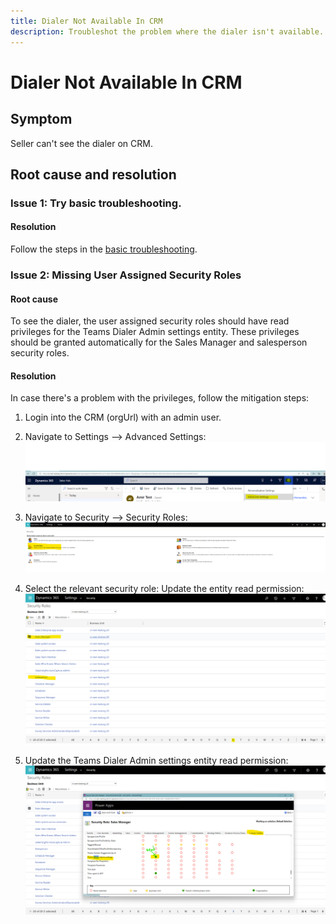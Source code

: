 ```yaml
---
title: Dialer Not Available In CRM
description: Troubleshot the problem where the dialer isn't available.
---
```


# Dialer Not Available In CRM

## Symptom
Seller can't see the dialer on CRM.

## Root cause and resolution
### Issue 1: Try basic troubleshooting.

#### Resolution
Follow the steps in the [basic troubleshooting](dialer-basic-troubleshooting.md).

### Issue 2: Missing User Assigned Security Roles

#### Root cause
To see the dialer, the user assigned security roles should have read privileges for the Teams Dialer Admin settings entity.
These privileges should be granted automatically for the Sales Manager and salesperson security roles.

#### Resolution
In case there's a problem with the privileges, follow the mitigation steps:
1. Login into the CRM (orgUrl) with an admin user.
2. Navigate to Settings --> Advanced Settings:  
   ![Crm advanced settings](media/dialer-not-visible-in-crm/crm-advanced-settings.png)

3. Navigate to Security --> Security Roles:  
   ![Crm security](media/dialer-not-visible-in-crm/crm-security.png)

4. Select the relevant security role: Update the entity read permission:  
   ![Crm security roles](media/dialer-not-visible-in-crm/crm-security-roles.png)

5. Update the Teams Dialer Admin settings entity read permission:  
   ![Teams dialer admin settings Priviliges](media/dialer-not-visible-in-crm/teams-dialer-admin-settings-priviliges.png)
